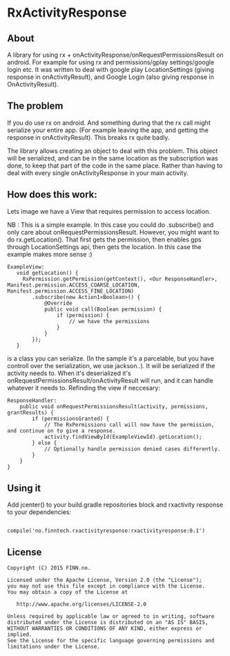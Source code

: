 # RxActivityResponse

## About
A library for using rx + onActivityResponse/onRequestPermissionsResult on android. For example for using rx and permissions/gplay settings/google login etc. It was written to deal with google play LocationSettings (giving response in onActivityResult), and Google Login (also giving response in OnActivityResult).

## The problem
If you do use rx on android. And something during that the rx call might serialize your entire app. (For example leaving the app, and getting the response in onActivityResult). This breaks rx quite badly.

The library allows creating an object to deal with this problem. This object will be serialized, and can be in the same location as the subscription was done, to keep that part of the code in the same place. Rather than having to deal with every single onActivityResponse in your main activity.

## How does this work:
Lets image we have a View that requires permission to access location.

NB : This is a simple example. In this case you could do .subscribe() and only care about onRequestPermissionsResult. However, you might want to do rx.getLocation(). That first gets the permission, then enables gps through LocationSettings api, then gets the location. In this case the example makes more sense :)

```
ExampleView:
   void getLocation() {
     RxPermission.getPermission(getContext(), <Our ResponseHandler>, Manifest.permission.ACCESS_COARSE_LOCATION, Manifest.permission.ACCESS_FINE_LOCATION)
        .subscribe(new Action1<Boolean>() {
            @Override
            public void call(Boolean permission) {
                if (permission) {
                    // we have the permissions
                }
            }
        });
   }
```

<Our ResponseHandler> is a class you can serialize. (In the sample it's a parcelable, but you have controll over the serialization, we use jackson..). It will be serialized if the activity needs to. When it's deserialized it's onRequestPermissionsResult/onActivityResult will run, and it can handle whatever it needs to. Refinding the view if neccesary:

```
ResponseHandler:
    public void onRequestPermissionsResult(activity, permissions, grantResults) {
        if (permissionsGranted) {
            // The RxPermissions call will now have the permission, and continue on to give a response.
            activity.findViewById(ExampleViewId).getLocation();
        } else {
            // Optionally handle permission denied cases differently.
        }
    }
}
```

## Using it

Add jcenter() to your build.gradle repositories block and rxactivity response to your dependencies: 

```

compile('no.finntech.rxactivityresponse:rxactivityresponse:0.1')

```

## License

    Copyright (C) 2015 FINN.no.

    Licensed under the Apache License, Version 2.0 (the "License");
    you may not use this file except in compliance with the License.
    You may obtain a copy of the License at

       http://www.apache.org/licenses/LICENSE-2.0

    Unless required by applicable law or agreed to in writing, software
    distributed under the License is distributed on an "AS IS" BASIS,
    WITHOUT WARRANTIES OR CONDITIONS OF ANY KIND, either express or implied.
    See the License for the specific language governing permissions and
    limitations under the License.

